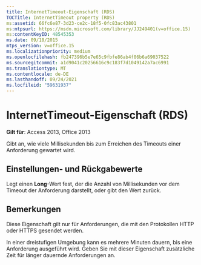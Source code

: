 ```yaml
---
title: InternetTimeout-Eigenschaft (RDS)
TOCTitle: InternetTimeout property (RDS)
ms:assetid: 66fc6e87-3d23-ce2c-18f5-0fc83ac43801
ms:mtpsurl: https://msdn.microsoft.com/library/JJ249401(v=office.15)
ms:contentKeyID: 48545353
ms.date: 09/18/2015
mtps_version: v=office.15
ms.localizationpriority: medium
ms.openlocfilehash: fb247396b5e7e65c9fbfe86ab4f06b6a69037522
ms.sourcegitcommit: a1d9041c20256616c9c183f7d1049142a7ac6991
ms.translationtype: MT
ms.contentlocale: de-DE
ms.lasthandoff: 09/24/2021
ms.locfileid: "59631937"
---
```

# <a name="internettimeout-property-rds"></a>InternetTimeout-Eigenschaft (RDS)


**Gilt für**: Access 2013, Office 2013

Gibt an, wie viele Millisekunden bis zum Erreichen des Timeouts einer Anforderung gewartet wird.

## <a name="settings-and-return-values"></a>Einstellungen- und Rückgabewerte

Legt einen **Long**-Wert fest, der die Anzahl von Millisekunden vor dem Timeout der Anforderung darstellt, oder gibt den Wert zurück.

## <a name="remarks"></a>Bemerkungen

Diese Eigenschaft gilt nur für Anforderungen, die mit den Protokollen HTTP oder HTTPS gesendet werden.

In einer dreistufigen Umgebung kann es mehrere Minuten dauern, bis eine Anforderung ausgeführt wird. Geben Sie mit dieser Eigenschaft zusätzliche Zeit für länger dauernde Anforderungen an.

